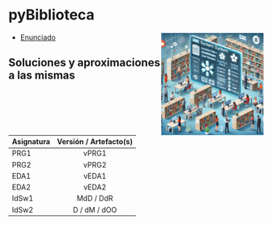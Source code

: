 # pyBiblioteca

<img src="images/biblioteca.webp" width="40%" align="right"/>

- [Enunciado](enunciado.md)

## Soluciones y aproximaciones a las mismas

|Asignatura|Versión / Artefacto(s)|
|-|:-:|
PRG1|vPRG1
PRG2|vPRG2
EDA1|vEDA1
EDA2|vEDA2
IdSw1|MdD / DdR
IdSw2|D / dM / dOO
